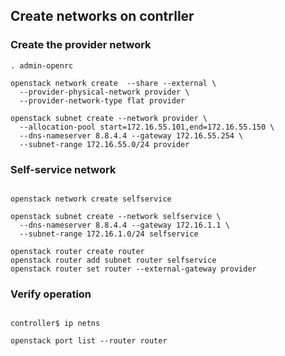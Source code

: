 ## Create networks on contrller


### Create the provider network
```shell
. admin-openrc

openstack network create  --share --external \
  --provider-physical-network provider \
  --provider-network-type flat provider

openstack subnet create --network provider \
  --allocation-pool start=172.16.55.101,end=172.16.55.150 \
  --dns-nameserver 8.8.4.4 --gateway 172.16.55.254 \
  --subnet-range 172.16.55.0/24 provider

```
### Self-service network
```shell

openstack network create selfservice

openstack subnet create --network selfservice \
  --dns-nameserver 8.8.4.4 --gateway 172.16.1.1 \
  --subnet-range 172.16.1.0/24 selfservice

openstack router create router
openstack router add subnet router selfservice
openstack router set router --external-gateway provider

```
### Verify operation
```shell

controller$ ip netns

openstack port list --router router


```
